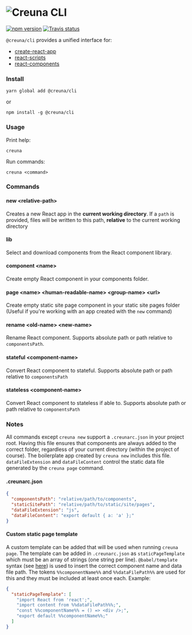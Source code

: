 # ![Creuna CLI](source/creuna.png?raw=true "Creuna CLI")

[![npm version](https://img.shields.io/npm/v/@creuna/cli.svg?style=flat)](https://www.npmjs.com/package/@creuna/cli)
[![Travis status](https://travis-ci.org/Creuna-Oslo/cli.svg?branch=master)](https://travis-ci.org/Creuna-Oslo/cli)

`@creuna/cli` provides a unified interface for:

- [create-react-app](https://github.com/Creuna-Oslo/create-react-app)
- [react-scripts](https://github.com/Creuna-Oslo/react-scripts)
- [react-components](https://github.com/Creuna-Oslo/react-components)

### Install

```
yarn global add @creuna/cli
```

or

```
npm install -g @creuna/cli
```

### Usage

Print help:

```
creuna
```

Run commands:

```
creuna <command>
```

### Commands

#### new \<relative-path>

Creates a new React app in the **current working directory**. If a `path` is provided, files will be written to this path, **relative** to the current working directory

#### lib

Select and download components from the React component library.

#### component \<name>

Create empty React component in your components folder.

#### page \<name> \<human-readable-name> \<group-name> \<url>

Create empty static site page component in your static site pages folder (Useful if you're working with an app created with the `new` command)

#### rename \<old-name> \<new-name>

Rename React component. Supports absolute path or path relative to `componentsPath`.

#### stateful \<component-name>

Convert React component to stateful. Supports absolute path or path relative to `componentsPath`

#### stateless \<component-name>

Convert React component to stateless if able to. Supports absolute path or path relative to `componentsPath`

### Notes

All commands except `creuna new` support a `.creunarc.json` in your project root. Having this file ensures that components are always added to the correct folder, regardless of your current directory (within the project of course). The boilerplate app created by `creuna new` includes this file. `dataFileExtension` and `dataFileContent` control the static data file generated by the `creuna page` command.

#### .creunarc.json

```json
{
  "componentsPath": "relative/path/to/components",
  "staticSitePath": "relative/path/to/static/site/pages",
  "dataFileExtension": "js",
  "dataFileContent": "export default { a: 'a' };"
}
```

#### Custom static page template

A custom template can be added that will be used when running `creuna page`. The template can be added in `.creunarc.json` as `staticPageTemplate` which must be an array of strings (one string per line). `@babel/template` syntax (see [here](https://babeljs.io/docs/en/babel-template)) is used to insert the correct component name and data file path. The tokens `%%componentName%%` and `%%dataFilePath%%` are used for this and they must be included at least once each. Example:

```json
{
  "staticPageTemplate": [
    "import React from 'react';",
    "import content from %%dataFilePath%%;",
    "const %%componentName%% = () => <div />;",
    "export default %%componentName%%;"
  ]
}
```
